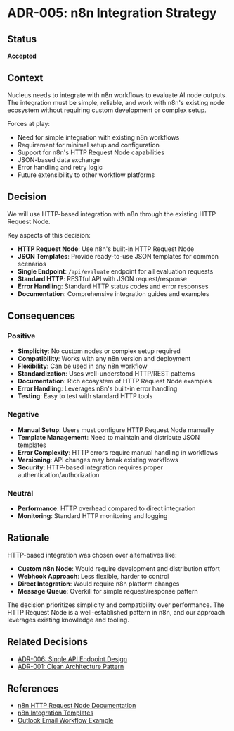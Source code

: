 # ADR-005: n8n Integration Strategy

## Status
**Accepted**

## Context
Nucleus needs to integrate with n8n workflows to evaluate AI node outputs. The integration must be simple, reliable, and work with n8n's existing node ecosystem without requiring custom development or complex setup.

Forces at play:
- Need for simple integration with existing n8n workflows
- Requirement for minimal setup and configuration
- Support for n8n's HTTP Request Node capabilities
- JSON-based data exchange
- Error handling and retry logic
- Future extensibility to other workflow platforms

## Decision
We will use HTTP-based integration with n8n through the existing HTTP Request Node.

Key aspects of this decision:
- **HTTP Request Node**: Use n8n's built-in HTTP Request Node
- **JSON Templates**: Provide ready-to-use JSON templates for common scenarios
- **Single Endpoint**: `/api/evaluate` endpoint for all evaluation requests
- **Standard HTTP**: RESTful API with JSON request/response
- **Error Handling**: Standard HTTP status codes and error responses
- **Documentation**: Comprehensive integration guides and examples

## Consequences

### Positive
- **Simplicity**: No custom nodes or complex setup required
- **Compatibility**: Works with any n8n version and deployment
- **Flexibility**: Can be used in any n8n workflow
- **Standardization**: Uses well-understood HTTP/REST patterns
- **Documentation**: Rich ecosystem of HTTP Request Node examples
- **Error Handling**: Leverages n8n's built-in error handling
- **Testing**: Easy to test with standard HTTP tools

### Negative
- **Manual Setup**: Users must configure HTTP Request Node manually
- **Template Management**: Need to maintain and distribute JSON templates
- **Error Complexity**: HTTP errors require manual handling in workflows
- **Versioning**: API changes may break existing workflows
- **Security**: HTTP-based integration requires proper authentication/authorization

### Neutral
- **Performance**: HTTP overhead compared to direct integration
- **Monitoring**: Standard HTTP monitoring and logging

## Rationale
HTTP-based integration was chosen over alternatives like:
- **Custom n8n Node**: Would require development and distribution effort
- **Webhook Approach**: Less flexible, harder to control
- **Direct Integration**: Would require n8n platform changes
- **Message Queue**: Overkill for simple request/response pattern

The decision prioritizes simplicity and compatibility over performance. The HTTP Request Node is a well-established pattern in n8n, and our approach leverages existing knowledge and tooling.

## Related Decisions
- [ADR-006: Single API Endpoint Design](ADR-006-single-api-endpoint.md)
- [ADR-001: Clean Architecture Pattern](ADR-001-clean-architecture.md)

## References
- [n8n HTTP Request Node Documentation](https://docs.n8n.io/integrations/builtin/cluster-nodes/n8n-nodes-base.httprequest/)
- [n8n Integration Templates](../n8n-integration-templates.md)
- [Outlook Email Workflow Example](../outlook-email-summarization-workflow.json) 
